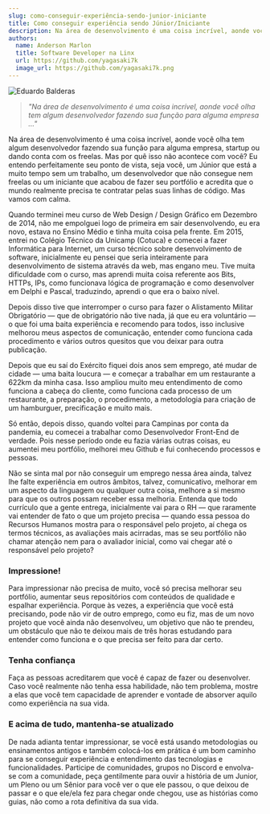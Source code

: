 ```yaml
---
slug: como-conseguir-experiência-sendo-junior-iniciante
title: Como conseguir experiência sendo Júnior/Iniciante
description: Na área de desenvolvimento é uma coisa incrível, aonde você olha tem algum desenvolvedor fazendo sua função para alguma empresa …
authors:
  name: Anderson Marlon
  title: Software Developer na Linx
  url: https://github.com/yagasaki7k
  image_url: https://github.com/yagasaki7k.png
---
```


![](https://images.unsplash.com/photo-1508344928928-7165b67de128?ixlib=rb-4.0.3&ixid=MnwxMjA3fDB8MHxwaG90by1wYWdlfHx8fGVufDB8fHx8&auto=format&fit=crop&w=870&q=80 "Eduardo Balderas")

> _"Na área de desenvolvimento é uma coisa incrível, aonde você olha tem algum desenvolvedor fazendo sua função para alguma empresa …"_

Na área de desenvolvimento é uma coisa incrível, aonde você olha tem algum desenvolvedor fazendo sua função para alguma empresa, startup ou dando conta com os freelas. Mas por quê isso não acontece com você? Eu entendo perfeitamente seu ponto de vista, seja você, um Júnior que está a muito tempo sem um trabalho, um desenvolvedor que não consegue nem freelas ou um iniciante que acabou de fazer seu portfólio e acredita que o mundo realmente precisa te contratar pelas suas linhas de código. Mas vamos com calma.

Quando terminei meu curso de Web Design / Design Gráfico em Dezembro de 2014, não me empolguei logo de primeira em sair desenvolvendo, eu era novo, estava no Ensino Médio e tinha muita coisa pela frente. Em 2015, entrei no Colégio Técnico da Unicamp (Cotuca) e comecei a fazer Informática para Internet, um curso técnico sobre desenvolvimento de software, inicialmente eu pensei que seria inteiramente para desenvolvimento de sistema através da web, mas engano meu. Tive muita dificuldade com o curso, mas aprendi muita coisa referente aos Bits, HTTPs, IPs, como funcionava lógica de programação e como desenvolver em Delphi e Pascal, traduzindo, aprendi o que era o baixo nível.

Depois disso tive que interromper o curso para fazer o Alistamento Militar Obrigatório — que de obrigatório não tive nada, já que eu era voluntário — o que foi uma baita experiência e recomendo para todos, isso inclusive melhorou meus aspectos de comunicação, entender como funciona cada procedimento e vários outros quesitos que vou deixar para outra publicação.

Depois que eu saí do Exército fiquei dois anos sem emprego, até mudar de cidade — uma baita loucura — e começar a trabalhar em um restaurante a 622km da minha casa. Isso ampliou muito meu entendimento de como funciona a cabeça do cliente, como funciona cada processo de um restaurante, a preparação, o procedimento, a metodologia para criação de um hamburguer, precificação e muito mais.

Só então, depois disso, quando voltei para Campinas por conta da pandemia, eu comecei a trabalhar como Desenvolvedor Front-End de verdade. Pois nesse período onde eu fazia várias outras coisas, eu aumentei meu portfólio, melhorei meu Github e fui conhecendo processos e pessoas.

Não se sinta mal por não conseguir um emprego nessa área ainda, talvez lhe falte experiência em outros âmbitos, talvez, comunicativo, melhorar em um aspecto da linguagem ou qualquer outra coisa, melhore a si mesmo para que os outros possam receber essa melhoria. Entenda que todo currículo que a gente entrega, inicialmente vai para o RH — que raramente vai entender de fato o que um projeto precisa — quando essa pessoa do Recursos Humanos mostra para o responsável pelo projeto, aí chega os termos técnicos, as avaliações mais acirradas, mas se seu portfólio não chamar atenção nem para o avaliador inicial, como vai chegar até o responsável pelo projeto?

### Impressione!

Para impressionar não precisa de muito, você só precisa melhorar seu portfólio, aumentar seus repositórios com conteúdos de qualidade e espalhar experiência. Porque às vezes, a experiência que você está precisando, pode não vir de outro emprego, como eu fiz, mas de um novo projeto que você ainda não desenvolveu, um objetivo que não te prendeu, um obstáculo que não te deixou mais de três horas estudando para entender como funciona e o que precisa ser feito para dar certo.

### Tenha confiança

Faça as pessoas acreditarem que você é capaz de fazer ou desenvolver. Caso você realmente não tenha essa habilidade, não tem problema, mostre a elas que você tem capacidade de aprender e vontade de absorver aquilo como experiência na sua vida.

### E acima de tudo, mantenha-se atualizado

De nada adianta tentar impressionar, se você está usando metodologias ou ensinamentos antigos e também colocá-los em prática é um bom caminho para se conseguir experiência e entendimento das tecnologias e funcionalidades. Participe de comunidades, grupos no Discord e envolva-se com a comunidade, peça gentilmente para ouvir a história de um Junior, um Pleno ou um Sênior para você ver o que ele passou, o que deixou de passar e o que ele/ela fez para chegar onde chegou, use as histórias como guias, não como a rota definitiva da sua vida.
